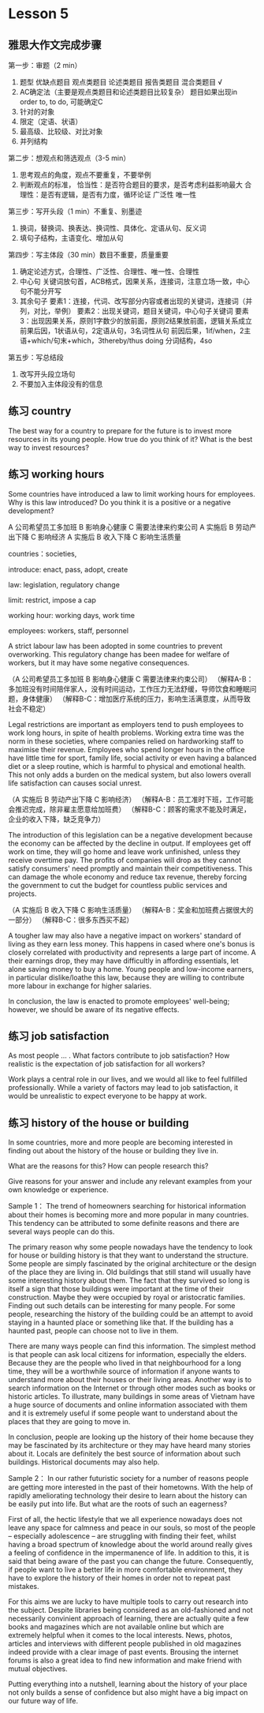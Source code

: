 # Lesson 5 

## 雅思大作文完成步骤

第一步：审题（2 min）
1. 题型
   优缺点题目
   观点类题目
   论述类题目
   报告类题目 
   混合类题目 √
2. AC确定法（主要是观点类题目和论述类题目比较复杂）
   题目如果出现in order to, to do, 可能确定C
3. 针对的对象
4. 限定（定语、状语）
5. 最高级、比较级、对比对象
6. 并列结构

第二步：想观点和筛选观点（3-5 min）
1. 思考观点的角度，观点不要重复，不要举例
2. 判断观点的标准，
   恰当性：是否符合题目的要求，是否考虑利益影响最大
   合理性：是否有逻辑，是否有力度，循环论证
   广泛性
   唯一性

第三步：写开头段（1 min）不重复、别墨迹
1. 换词，替换词、换表达、换词性、具体化、定语从句、反义词
2. 填句子结构，主语变化、增加从句

第四步：写主体段（30 min）数目不重要，质量重要
1. 确定论述方式，合理性、广泛性、合理性、唯一性、合理性
2. 中心句
   关键词放句首，ACB格式，因果关系，连接词，注意立场一致，中心句不能分开写
3. 其余句子
   要素1：连接，代词、改写部分内容或者出现的关键词，连接词（并列，对比，举例）
   要素2：出现关键词，题目关键词，中心句子关键词
   要素3：出现因果关系，原则1字数少的放前面，原则2结果放前面，逻辑关系成立
   前果后因，1状语从句，2定语从句，3名词性从句
   前因后果，1if/when，2主语+which/句末+which，3thereby/thus doing 分词结构，4so

第五步：写总结段
1. 改写开头段立场句
2. 不要加入主体段没有的信息


## 练习 country

The best way for a country to prepare for the future is to invest more resources in its young people. How true do you think of it? What is the best way to invest resources?

## 练习 working hours

Some countries have introduced a law to limit working hours for employees. Why is this law introduced? Do you think it is a positive or a negative development?

A 公司希望员工多加班 B 影响身心健康 C 需要法律来约束公司
A 实施后 B 劳动产出下降 C 影响经济
A 实施后 B 收入下降 C 影响生活质量

countries：societies, 

introduce: enact, pass, adopt, create

law: legislation, regulatory change

limit: restrict, impose a cap

working hour: working days, work time

employees: workers, staff, personnel

A strict labour law has been adopted in some countries to prevent overworking. This regulatory change has been madee for welfare of workers, but it may have some negative consequences.

（A 公司希望员工多加班 B 影响身心健康 C 需要法律来约束公司）
（解释A-B：多加班没有时间陪伴家人，没有时间运动，工作压力无法舒缓，导师饮食和睡眠问题，身体健康）
（解释B-C：增加医疗系统的压力，影响生活满意度，从而导致社会不稳定）

Legal restrictions are important as employers tend to push employees to work long hours, in spite of health problems. Working extra time was the norm in these societies, where companies relied on hardworking staff to maximise their revenue. Employees who spend longer hours in the office have little time for sport, family life, social activity or even having a balanced diet or a sleep routine, which is harmful to physical and emotional health. This not only adds a burden on the medical system, but also lowers overall life satisfaction can causes social unrest.

（A 实施后 B 劳动产出下降 C 影响经济）
（解释A-B：员工准时下班，工作可能会推迟完成，除非雇主愿意给加班费）
（解释B-C：顾客的需求不能及时满足，企业的收入下降，缺乏竞争力）

The introduction of this legislation can be a negative development because the economy can be affected by the decline in output. If employees get off work on time, they will go home and leave work unfinished, unless they receive overtime pay. The profits of companies will drop as they cannot satisfy consumers' need promptly and maintain their competitiveness. This can damage the whole economy and reduce tax revenue, thereby forcing the government to cut the budget for countless public services and projects.

（A 实施后 B 收入下降 C 影响生活质量）
（解释A-B：奖金和加班费占据很大的一部分）
（解释B-C：很多东西买不起）

A tougher law may also have a negative impact on workers' standard of living as they earn less money. This happens in cased where one's bonus is closely correlated with productivity and represents a large part of income. A their earnings drop, they may have difficultly in affording essentials, let alone saving money to buy a home. Young people and low-income earners, in particular dislike/loathe this law, because they are willing to contribute more labour in exchange for higher salaries. 

In conclusion, the law is enacted to promote employees' well-being; however, we should be aware of its negative effects.


## 练习 job satisfaction

As most people ... . What factors contribute to job satisfaction? How realistic is the expectation of job satisfaction for all workers?

Work plays a central role in our lives, and we would all like to feel fullfilled professionally. While a variety of factors may lead to job satisfaction, it would be unrealistic to expect everyone to be happy at work.


## 练习 history of the house or building

In some countries, more and more people are becoming interested in finding out about the history of the house or building they live in.

What are the reasons for this? How can people research this?

Give reasons for your answer and include any relevant examples from your own knowledge or experience.

Sample 1：
The trend of homeowners searching for historical information about their homes is becoming more and more popular in many countries. This tendency can be attributed to some definite reasons and there are several ways people can do this.

The primary reason why some people nowadays have the tendency to look for house or building history is that they want to understand the structure. Some people are simply fascinated by the original architecture or the design of the place they are living in. Old buildings that still stand will usually have some interesting history about them. The fact that they survived so long is itself a sign that those buildings were important at the time of their construction. Maybe they were occupied by royal or aristocratic families. Finding out such details can be interesting for many people. For some people, researching the history of the building could be an attempt to avoid staying in a haunted place or something like that. If the building has a haunted past, people can choose not to live in them.

There are many ways people can find this information. The simplest method is that people can ask local citizens for information, especially the elders. Because they are the people who lived in that neighbourhood for a long time,  they will be a worthwhile source of information if anyone wants to understand more about their houses or their living areas. Another way is to search information on the Internet or through other modes such as books or historic articles. To illustrate, many buildings in some areas of Vietnam have a huge source of documents and online information associated with them and it is extremely useful if some people want to understand about the places that they are going to move in.

In conclusion, people are looking up the history of their home because they may be fascinated by its architecture or they may have heard many stories about it. Locals are definitely the best source of information about such buildings. Historical documents may also help.


Sample 2：
In our rather futuristic society for a number of reasons people are getting more interested in the past of their hometowns. With the help of rapidly ameliorating technology their desire to learn about the history can be easily put into life. But what are the roots of such an eagerness?

First of all, the hectic lifestyle that we all experience nowadays does not leave any space for calmness and peace in our souls, so most of the people – especially adolescence – are struggling with finding their feet, whilst having a broad spectrum of knowledge about the world around really gives a feeling of confidence in the impermanence of life. In addition to this, it is said that being aware of the past you can change the future. Consequently, if people want to live a better life in more comfortable environment, they have to explore the history of their homes in order not to repeat past mistakes.

For this aims we are lucky to have multiple tools to carry out research into the subject. Despite libraries being considered as an old-fashioned and not necessarily convinient approach of learning, there are actually quite a few books and magazines which are not available online but which are extremely helpful when it comes to the local interests. News, photos, articles and interviews with different people published in old magazines indeed provide with a clear image of past events. Brousing the internet forums is also a great idea to find new information and make friend with mutual objectives.

Putting everything into a nutshell, learning about the history of your place not only builds a sense of confidence but also might have a big impact on our future way of life.